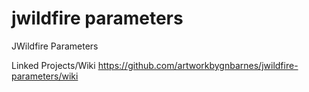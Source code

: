 # jwildfire parameters
JWildfire Parameters

Linked Projects/Wiki
https://github.com/artworkbygnbarnes/jwildfire-parameters/wiki
